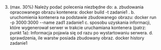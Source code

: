 3. (max. 30%)
Należy podać polecenia niezbędne do:
a. zbudowania opracowanego obrazu kontenera:
docker build -t zadanie1 .
b. uruchomienia kontenera na podstawie zbudowanego obrazu:
docker run -p 3000:3000 --name zad1 zadanie1
c. sposobu uzyskania informacji, które wygenerował serwer w trakcie uruchamiana kontenera
(patrz: punkt 1a):
Informacja pojawia się od razu po wystartowaniu serwera.
d. sprawdzenia, ile warstw posiada zbudowany obraz.
docker history zadanie1
